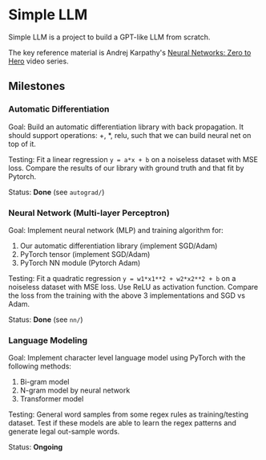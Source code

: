 # Simple LLM

Simple LLM is a project to build a GPT-like LLM from scratch.

The key reference material is Andrej Karpathy's [Neural Networks: Zero to Hero](https://www.youtube.com/playlist?list=PLAqhIrjkxbuWI23v9cThsA9GvCAUhRvKZ) video series.

## Milestones

### Automatic Differentiation

Goal: Build an automatic differentiation library with back propagation. It should support operations: +, *, relu, such that we can build neural net on top of it.

Testing: Fit a linear regression `y = a*x + b` on a noiseless dataset with MSE loss. Compare the results of our library with ground truth and that fit by Pytorch.

Status: **Done** (see `autograd/`)

### Neural Network (Multi-layer Perceptron)

Goal: Implement neural network (MLP) and training algorithm for:

1. Our automatic differentiation library (implement SGD/Adam)
2. PyTorch tensor (implement SGD/Adam)
3. PyTorch NN module (Pytorch Adam)

Testing: Fit a quadratic regression `y = w1*x1**2 + w2*x2**2 + b` on a noiseless dataset with MSE loss. Use ReLU as activation function. Compare the loss from the training with the above 3 implementations and SGD vs Adam.

Status: **Done** (see `nn/`)

### Language Modeling

Goal: Implement character level language model using PyTorch with the following methods:

1. Bi-gram model
2. N-gram model by neural network
3. Transformer model

Testing: General word samples from some regex rules as training/testing dataset. Test if these models are able to learn the regex patterns and generate legal out-sample words.

Status: **Ongoing**

